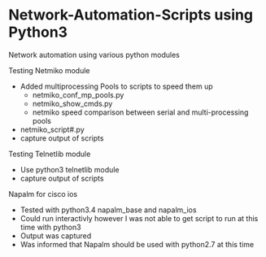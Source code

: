 # Network-Automation-Scripts using Python3
Network automation using various python modules

Testing Netmiko module
- Added multiprocessing Pools to scripts to speed them up
    - netmiko_conf_mp_pools.py
    - netmiko_show_cmds.py
    - netmiko speed comparison between serial and multi-processing pools
- netmiko_script#.py
- capture output of scripts

Testing Telnetlib module
- Use python3 telnetlib module
- capture output of scripts

Napalm for cisco ios
- Tested with python3.4 napalm_base and napalm_ios
- Could run interactivly however I was not able to get script to run at this time with python3
- Output was captured
- Was informed that Napalm should be used with python2.7 at this time
